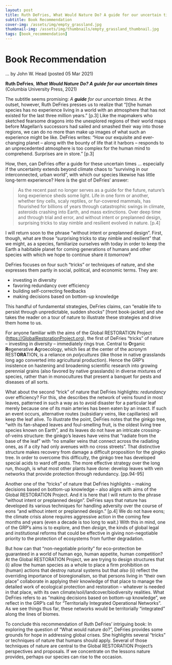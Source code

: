 ```yaml
---
layout: post
title: Ruth DeFries, What Would Nature Do? A guide for our uncertain times
subtitle: Book Recommendation
cover-img: /assets/img/empty_grassland.jpg
thumbnail-img: /assets/img/thumbnails/empty_grassland_thumbnail.jpg
tags: [book_recommendation]
---
```

# Book Recommendation #

… by John W. Head  (posted 05 Mar 2021) 
 
 
**Ruth DeFries**, ***What Would Nature Do?  A guide for our uncertain times*** (Columbia University Press, 2021)

The subtitle seems promising:  *A **guide** for our uncertain times*.  At the outset, however, Ruth DeFries presses us to realize that “[t]he human species has no experience living in a world with an atmosphere that has not existed for the last three million years.” [p.3]  Like the mapmakers who sketched fearsome dragons into the unexplored regions of their world maps before Magellan’s successors had sailed and smashed their way into those regions, we can do no more than make up images of what such an experience might be like.  DeFries writes: “How our exquisite and ever-changing planet – along with the bounty of life that it harbors – responds to an unprecedented atmosphere is too complex for the human mind to comprehend.  Surprises are in store.” [p.3]    

How, then, can DeFries offer a guide for these uncertain times … especially if the uncertainty extends beyond climate chaos to “surviving in our interconnected, urban world”, with which our species likewise has little long-term experience?  Here is the gist of DeFries’ answer:

>As the recent past no longer serves as a guide for the future, nature’s long experience sheds some light.  Life in one form or another, whether tiny cells, scaly reptiles, or fur-covered mammals, has flourished for billions of years through catastrophic swings in climate, asteroids crashing into Earth, and mass extinctions.  Over deep time and through trial and error, and without intent or preplanned design, surprising tricks to stay nimble and resilient evolved in nature.  [p.4]

I will return soon to the phrase “without intent or preplanned design”.  First, though, what are those “surprising tricks to stay nimble and resilient” that we might, as a species, familiarize ourselves with today in order to keep the Earth a habitable planet for coming generations of humans and other species with which we hope to continue share it *tomorrow*?  

DeFries focuses on four such “tricks” or techniques of nature, and she expresses them partly in social, political, and economic terms.  They are:
* investing in diversity
* favoring redundancy over efficiency
* building self-correcting feedbacks
* making decisions based on bottom-up knowledge 

This handful of fundamental strategies, DeFries claims, can “enable life to persist through unpredictable, sudden shocks” [front book-jacket] and she takes the reader on a tour of nature to illustrate these strategies and drive them home to us.   

For anyone familiar with the aims of the Global RESTORATION Project (https://GlobalRestorationProject.org), the first of DeFries “tricks” of nature – investing in diversity – immediately rings true.  Central to **O**rganic **R**egenerative **A**groecology, which lies at the center of the acronym REST**ORA**TION, is a reliance on *polycultures* (like those in native grasslands long ago converted into agricultural production).  Hence the GRP’s insistence on hastening and broadening scientific research into growing perennial grains (also favored by native grasslands) in diverse mixtures of species, rather than in monocultures that present a banquet for pests and diseases of all sorts.  

What about the second “trick” of nature that DeFries highlights:  *redundancy* over efficiency?  For this, she describes the network of veins found in most leaves, patterned in such a way as to avoid disaster for a particular leaf merely because one of its main arteries has been eaten by an insect.  If such an event occurs, alternative routes (subsidiary veins, like capillaries) will keep the leaf alive.  To illustrate the point, DeFries notes that the ginkgo tree, “with its fan-shaped leaves and foul-smelling fruit, is the oldest living tree species known on Earth”, and its leaves do not have an intricate crossing-of-veins structure: the ginkgo’s leaves have veins that “radiate from the base of the leaf” with “no smaller veins that connect across the radiating ones, as if a city had only avenues with no cross streets”.  That distinctive structure makes recovery from damage a difficult proposition for the gingko tree.  In order to overcome this difficulty, the ginkgo tree has developed special acids to ward off pests.  The more effective strategy over the long run, though, is what most other plants have done:  develop leaves with vein networks that provide protection through redundancy.   [pp.94-95]  

Another one of the “tricks” of nature that DeFries highlights – making decisions based on bottom-up knowledge – also aligns with aims of the Global RESTORATION Project.  And it is here that I will return to the phrase “without intent or preplanned design”. DeFries says that nature has developed its various techniques for handling adversity over the course of eons “and without intent or preplanned design.” [p.4]  We do not have eons; the climate crisis alone requires aggressive action in the coming few months and years (even a decade is too long to wait.)  With this in mind, one of the GRP’s aims is to explore, and then *design*, the kinds of global legal and institutional reforms that could be effective in giving non-negotiable priority to the protection of ecosystems from further degradation.  

But how can that “non-negotiable priority” for eco-protection be guaranteed in a world of human ego, human appetite, human competition?  At the Global RESTORATION Project, we are trying to design structures that (i) allow the human species as a whole to place a firm prohibition on (human) actions that destroy natural systems but that *also* (ii) reflect the overriding importance of bioregionalism, so that persons living in “their own place” collaborate in applying their knowledge of that place to manage the detailed work of ecological protection and restoration – whatever is needed in that place, with its own climate/soil/landcover/biodiversity realities.  What DeFries refers to as “making decisions based on bottom-up knowledge”, we reflect in the GRP’s call for “Territorially Integrated Operational Networks”.  As we see things thus far, these networks would be territorially “integrated” along the lines of biomes.  

To conclude this recommendation of Ruth DeFries’ intriguing book:  In exploring the question of “What would nature do?”, DeFries provides some grounds for hope in addressing global crises.  She highlights several “tricks” or techniques of nature that humans should apply.  Several of those techniques of nature are central to the Global RESTORATION Project’s perspectives and proposals.  If we concentrate on the lessons nature provides, perhaps our species can rise to the occasion.     

